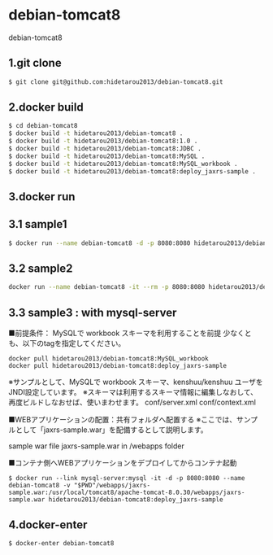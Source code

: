 # debian-tomcat8

debian-tomcat8

## 1.git clone

```sh
$ git clone git@github.com:hidetarou2013/debian-tomcat8.git
```

## 2.docker build

```sh
$ cd debian-tomcat8
$ docker build -t hidetarou2013/debian-tomcat8 .
$ docker build -t hidetarou2013/debian-tomcat8:1.0 .
$ docker build -t hidetarou2013/debian-tomcat8:JDBC .
$ docker build -t hidetarou2013/debian-tomcat8:MySQL .
$ docker build -t hidetarou2013/debian-tomcat8:MySQL_workbook .
$ docker build -t hidetarou2013/debian-tomcat8:deploy_jaxrs-sample .
```

## 3.docker run


## 3.1 sample1

```sh
$ docker run --name debian-tomcat8 -d -p 8080:8080 hidetarou2013/debian-tomcat8:1.0
```

## 3.2 sample2

```sh
docker run --name debian-tomcat8 -it --rm -p 8080:8080 hidetarou2013/debian-tomcat8:JDBC
```


## 3.3 sample3 : with mysql-server

■前提条件：
MySQLで workbook スキーマを利用することを前提
少なくとも、以下のtagを指定してください。

```
docker pull hidetarou2013/debian-tomcat8:MySQL_workbook
docker pull hidetarou2013/debian-tomcat8:deploy_jaxrs-sample
```

※サンプルとして、MySQLで workbook スキーマ、kenshuu/kenshuu ユーザをJNDI設定しています。
※スキーマは利用するスキーマ情報に編集しなおして、再度ビルドしなおせば、使いまわせます。
conf/server.xml
conf/context.xml


■WEBアプリケーションの配置：共有フォルダへ配置する
※ここでは、サンプルとして「jaxrs-sample.war」を配備するとして説明します。

sample war file jaxrs-sample.war in /webapps folder

■コンテナ側へWEBアプリケーションをデプロイしてからコンテナ起動

```
$ docker run --link mysql-server:mysql -it -d -p 8080:8080 --name debian-tomcat8 -v "$PWD"/webapps/jaxrs-sample.war:/usr/local/tomcat8/apache-tomcat-8.0.30/webapps/jaxrs-sample.war hidetarou2013/debian-tomcat8:deploy_jaxrs-sample
```

## 4.docker-enter

```
$ docker-enter debian-tomcat8
```

